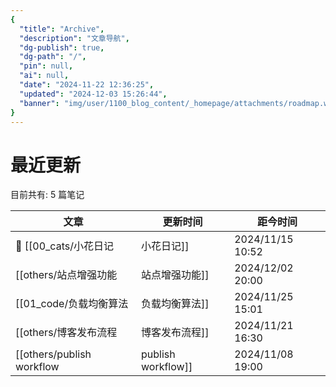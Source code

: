```yaml
---
{
  "title": "Archive",
  "description": "文章导航",
  "dg-publish": true,
  "dg-path": "/",
  "pin": null,
  "ai": null,
  "date": "2024-11-22 12:36:25",
  "updated": "2024-12-03 15:26:44",
  "banner": "img/user/1100_blog_content/_homepage/attachments/roadmap.webp"
}
---
```



# 最近更新
目前共有: 5 篇笔记

| 文章 | 更新时间 | 距今时间 |
| --- | --- | --- |
| 🎯  [[00_cats/小花日记|小花日记]] | 2024/11/15 10:52 | 18天前 |
| [[others/站点增强功能|站点增强功能]] | 2024/12/02 20:00 | 19小时前 |
| [[01_code/负载均衡算法|负载均衡算法]] | 2024/11/25 15:01 | 8天前 |
| [[others/博客发布流程|博客发布流程]] | 2024/11/21 16:30 | 11天前 |
| [[others/publish workflow|publish workflow]] | 2024/11/08 19:00 | 24天前 |





